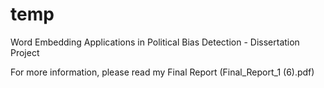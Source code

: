 # temp
 Word Embedding Applications in Political Bias Detection - Dissertation Project

For more information, please read my Final Report (Final_Report_1 (6).pdf)
